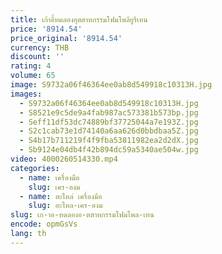 ```yaml
---
title: เก้าอี้ทดลองอุตสาหกรรมโฟมโพลียูรีเทน
price: '8914.54'
price_original: '8914.54'
currency: THB
discount: ''
rating: 4
volume: 65
image: S9732a06f46364ee0ab8d549918c10313H.jpg
images:
  - S9732a06f46364ee0ab8d549918c10313H.jpg
  - S8521e9c5de9a4fab987ac573381b573bp.jpg
  - Seff11df53dc74889bf37725044a7e193Z.jpg
  - S2c1cab73e1d74140a6aa626d0bbdbaa5Z.jpg
  - S4b17b711219f4f9fba53811982ea2d2dX.jpg
  - Sb9124e04db4f42b894dc59a5340ae504w.jpg
video: 4000260514330.mp4
categories:
  - name: เครื่องมือ
    slug: เคร-องม
  - name: อะไหล่ เครื่องมือ
    slug: อะไหล-เคร-องม
slug: เก-าอ-ทดลองอ-ตสาหกรรมโฟมโพล-เทน
encode: opmGsVs
lang: th
---
```

  